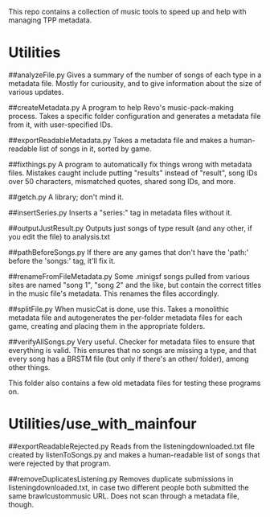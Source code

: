 This repo contains a collection of music tools to speed up and help with managing TPP metadata.

# Utilities

##analyzeFile.py
Gives a summary of the number of songs of each type in a metadata file. Mostly for curiousity, and to give information about the size of various updates.

##createMetadata.py
A program to help Revo's music-pack-making process. Takes a specific folder configuration and generates a metadata file from it, with user-specified IDs.

##exportReadableMetadata.py
Takes a metadata file and makes a human-readable list of songs in it, sorted by game.

##fixthings.py
A program to automatically fix things wrong with metadata files. Mistakes caught include putting "results" instead of "result", song IDs over 50 characters, mismatched quotes, shared song IDs, and more.

##getch.py
A library; don't mind it.

##insertSeries.py
Inserts a "series:" tag in metadata files without it.

##outputJustResult.py
Outputs just songs of type result (and any other, if you edit the file) to analysis.txt

##pathBeforeSongs.py
If there are any games that don't have the 'path:' before the 'songs:' tag, it'll fix it.

##renameFromFileMetadata.py
Some .minigsf songs pulled from various sites are named "song 1", "song 2" and the like, but contain the correct titles in the music file's metadata. This renames the files accordingly.

##splitFile.py
When musicCat is done, use this. Takes a monolithic metadata file and autogenerates the per-folder metadata files for each game, creating and placing them in the appropriate folders.

##verifyAllSongs.py
Very useful. Checker for metadata files to ensure that everything is valid. This ensures that no songs are missing a type, and that every song has a BRSTM file (but only if there's an other/ folder), among other things.


This folder also contains a few old metadata files for testing these programs on.

# Utilities/use_with_mainfour

##exportReadableRejected.py
Reads from the listeningdownloaded.txt file created by listenToSongs.py and makes a human-readable list of songs that were rejected by that program.

##removeDuplicatesListening.py
Removes duplicate submissions in listeningdownloaded.txt, in case two different people both submitted the same brawlcustommusic URL. Does not scan through a metadata file, though.

